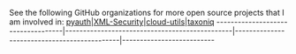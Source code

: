 See the following GitHub organizations for more open source projects that I am involved in:
[pyauth](https://github.com/pyauth)|[XML-Security](https://github.com/XML-Security)|[cloud-utils](https://github.com/cloud-utils)|[taxoniq](https://github.com/taxoniq)
-----------------------------------|-----------------------------------------------|---------------------------------------------|--------------------------
